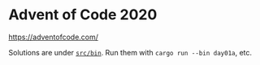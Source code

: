 # Advent of Code 2020

https://adventofcode.com/

Solutions are under [`src/bin`](src/bin). Run them with `cargo run --bin day01a`, etc.
